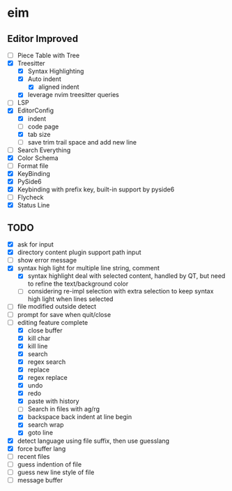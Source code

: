 # eim
## Editor Improved

- [ ] Piece Table with Tree
- [X] Treesitter
  - [x] Syntax Highlighting
  - [X] Auto indent
    - [X] aligned indent
  - [X] leverage nvim treesitter queries
- [ ] LSP
- [X] EditorConfig
  - [X] indent
  - [ ] code page
  - [X] tab size
  - [ ] save trim trail space and add new line
- [ ] Search Everything
- [x] Color Schema
- [ ] Format file
- [x] KeyBinding
- [x] PySide6
- [x] Keybinding with prefix key, built-in support by pyside6
- [ ] Flycheck
- [X] Status Line

## TODO
- [X] ask for input
- [X] directory content plugin support path input
- [ ] show error message
- [X] syntax high light for multiple line string, comment
  - [X] syntax highlight deal with selected content, handled by QT, but need to refine the text/background color
  - [ ] considering re-impl selection with extra selection to keep syntax high light when lines selected
- [ ] file modified outside detect
- [ ] prompt for save when quit/close
- [ ] editing feature complete
  - [X] close buffer
  - [X] kill char
  - [X] kill line
  - [X] search
  - [X] regex search
  - [X] replace
  - [X] regex replace
  - [X] undo
  - [X] redo
  - [X] paste with history
  - [ ] Search in files with ag/rg
  - [X] backspace back indent at line begin
  - [X] search wrap
  - [X] goto line
- [X] detect language using file suffix, then use guesslang
- [X] force buffer lang
- [ ] recent files
- [ ] guess indention of file
- [ ] guess new line style of file
- [ ] message buffer
